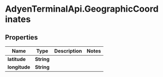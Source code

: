 # AdyenTerminalApi.GeographicCoordinates

## Properties

Name | Type | Description | Notes
------------ | ------------- | ------------- | -------------
**latitude** | **String** |  | 
**longitude** | **String** |  | 


